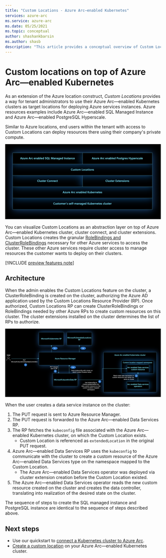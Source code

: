 ```yaml
---
title: "Custom Locations - Azure Arc—enabled Kubernetes"
services: azure-arc
ms.service: azure-arc
ms.date: 05/25/2021
ms.topic: conceptual
author: shashankbarsin
ms.author: shasb
description: "This article provides a conceptual overview of Custom Locations capability of Azure Arc—enabled Kubernetes"
---
```


# Custom locations on top of Azure Arc—enabled Kubernetes

As an extension of the Azure location construct, *Custom Locations* provides a way for tenant administrators to use their Azure Arc—enabled Kubernetes clusters as target locations for deploying Azure services instances. Azure resources examples include Azure Arc—enabled SQL Managed Instance and Azure Arc—enabled PostgreSQL Hyperscale.

Similar to Azure locations, end users within the tenant with access to Custom Locations can deploy resources there using their company's private compute.

[ ![Arc platform layers](./media/conceptual-arc-platform-layers.png) ](./media/conceptual-arc-platform-layers.png#lightbox)

You can visualize Custom Locations as an abstraction layer on top of Azure Arc—enabled Kubernetes cluster, cluster connect, and cluster extensions. Custom Locations creates the granular [RoleBindings and ClusterRoleBindings](https://kubernetes.io/docs/reference/access-authn-authz/rbac/#rolebinding-and-clusterrolebinding) necessary for other Azure services to access the cluster. These other Azure services require cluster access to manage resources the customer wants to deploy on their clusters.

[!INCLUDE [preview features note](./includes/preview/preview-callout.md)]

## Architecture

When the admin enables the Custom Locations feature on the cluster, a ClusterRoleBinding is created on the cluster, authorizing the Azure AD application used by the Custom Locations Resource Provider (RP). Once authorized, Custom Locations RP can create ClusterRoleBindings or RoleBindings needed by other Azure RPs to create custom resources on this cluster. The cluster extensions installed on the cluster determines the list of RPs to authorize.

[ ![Use custom locations](./media/conceptual-custom-locations-usage.png) ](./media/conceptual-custom-locations-usage.png#lightbox)

When the user creates a data service instance on the cluster: 
1. The PUT request is sent to Azure Resource Manager.
1. The PUT request is forwarded to the Azure Arc—enabled Data Services RP. 
1. The RP fetches the `kubeconfig` file associated with the Azure Arc—enabled Kubernetes cluster, on which the Custom Location exists. 
   * Custom Location is referenced as `extendedLocation` in the original PUT request. 
1. Azure Arc—enabled Data Services RP uses the `kubeconfig` to communicate with the cluster to create a custom resource of the Azure Arc—enabled Data Services type on the namespace mapped to the Custom Location. 
   * The Azure Arc—enabled Data Services operator was deployed via cluster extension creation before the Custom Location existed. 
1. The Azure Arc—enabled Data Services operator reads the new custom resource created on the cluster and creates the data controller, translating into realization of the desired state on the cluster. 

The sequence of steps to create the SQL managed instance and PostgreSQL instance are identical to the sequence of steps described above.

## Next steps

* Use our quickstart to [connect a Kubernetes cluster to Azure Arc](./quickstart-connect-cluster.md).
* [Create a custom location](./custom-locations.md) on your Azure Arc—enabled Kubernetes cluster.
